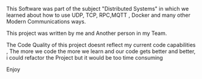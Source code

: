 This Software was part of the subject "Distributed Systems" in which we learned about how to use UDP, TCP, RPC,MQTT , Docker and many other Modern Communications ways.

This project was written by me and Another person in my Team. 

The Code Quality of this project doesnt reflect my current code capabilities , The more we code the more we learn and our code gets better and better, i could refactor the Project but it would be too time consuming   

Enjoy
